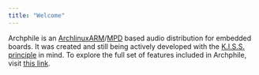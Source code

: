 ```yaml
---
title: "Welcome"
---
```


Archphile is an [ArchlinuxARM](https://archlinuxarm.org/)/[MPD](https://www.musicpd.org/) based audio distribution for embedded boards. It was created and still being actively developed with the [K.I.S.S. principle](https://en.wikipedia.org/wiki/KISS_principle) in mind. To explore the full set of features included in Archphile, visit [this link](https://archphile.org/about/).
